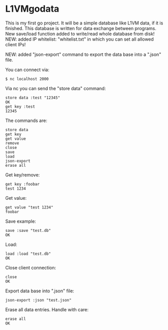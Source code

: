 L1VMgodata
==========
This is my first go project. It will be a simple database like L1VM data, if it is finished.
This database is written for data exchange between programs.
New save/load function added to write/read whole database from disk!
NEW: added IP whitelist: "whitelist.txt" in which you can set all allowed client IPs!

NEW: added "json-export" command to export the data base into a ".json" file.

You can connect via:

```
$ nc localhost 2000
```

Via nc you can send the "store data" command:

```
store data :test "12345"
OK
get key :test
12345
```

The commands are:

```
store data
get key
get value
remove
close
save
load
json-export
erase all
```

Get key/remove:

```
get key :foobar
test 1234
```

Get value:

```
get value "test 1234"
foobar
```

Save example:

```
save :save "test.db"
OK
```

Load:

```
load :load "test.db"
OK
```

Close client connection:

```
close
OK
```

Export data base into ".json" file:

```
json-export :json "test.json"
```

Erase all data entries. Handle with care:

```
erase all
OK
```
